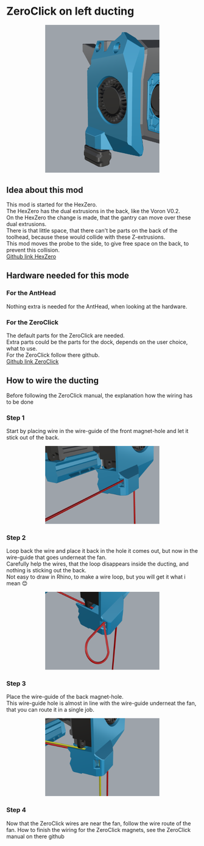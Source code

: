 # ZeroClick on left ducting
<p align="center"><img width="300" src="assets/ZeroClick_left_duct.png"></p>

## Idea about this mod
This mod is started for the HexZero. <br>
The HexZero has the dual extrusions in the back, like the Voron V0.2. <br>
On the HexZero the change is made, that the gantry can move over these dual extrusions. <br>
There is that little space, that there can't be parts on the back of the toolhead, because these would collide with these Z-extrusions. <br>
This mod moves the probe to the side, to give free space on the back, to prevent this collision. <br>
[Github link HexZero](https://github.com/Alexander-T-Moss/Hex-Zero) 

## Hardware needed for this mode
### For the AntHead
Nothing extra is needed for the AntHead, when looking at the hardware. <br>
### For the ZeroClick
The default parts for the ZeroClick are needed. <br>
Extra parts could be the parts for the dock, depends on the user choice, what to use. <br>
For the ZeroClick follow there github. <br>
[Github link ZeroClick](https://github.com/zruncho3d/ZeroClick) 

## How to wire the ducting
Before following the ZeroClick manual, the explanation how the wiring has to be done
### Step 1
Start by placing wire in the wire-guide of the front magnet-hole and let it stick out of the back. <br> 
<p align="center"><img width="300" src="assets/ZeroClick_wiring_step1.png"></p>

### Step 2
Loop back the wire and place it back in the hole it comes out, but now in the wire-guide that goes underneat the fan. <br> 
Carefully help the wires, that the loop disappears inside the ducting, and nothing is sticking out the back. <br>
Not easy to draw in Rhino, to make a wire loop, but you will get it what i mean :blush: <br>
<p align="center"><img width="300" src="assets/ZeroClick_wiring_step2.png"></p>

### Step 3
Place the wire-guide of the back magnet-hole. <br> 
This wire-guide hole is almost in line with the wire-guide underneat the fan, that you can route it in a single job. <br>
<p align="center"><img width="300" src="assets/ZeroClick_wiring_step3.png"></p>

### Step 4
Now that the ZeroClick wires are near the fan, follow the wire route of the fan.
How to finish the wiring for the ZeroClick magnets, see the ZeroClick manual on there github
